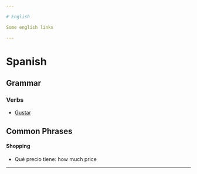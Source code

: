```yaml
---

# English

Some english links

---
```


# Spanish

## Grammar

### Verbs

* [Gustar](spanish/grammar/verbs/gustar.md)


## Common Phrases

#### Shopping

* Qué precio tiene: how much price

---
